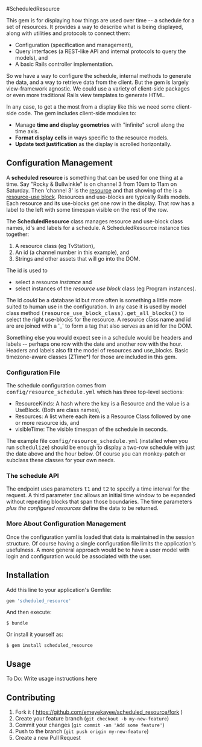 #ScheduledResource

This gem is for displaying how things are used
over time -- a schedule for a set of resources.  It
provides a way to describe what is being displayed,
along with utilities and protocols to connect them:

 - Configuration (specification and management),
 - Query interfaces (a REST-like API and internal protocols to query the models), and
 - A basic Rails controller implementation.

So we have a way to configure the schedule, internal
methods to generate the data, and a way to retrieve
data from the client.  But the gem is largely
view-framework agnostic.  We could use a variety of
client-side packages or even more traditional Rails
view templates to generate HTML.

In any case, to get a the most from a display like this
we need some client-side code.  The gem includes
client-side modules to:

 - Manage <b>time and display geometries</b> with "infinite" scroll along the time axis.
 - <b>Format display cells</b> in ways specific to the resource models.
 - <b>Update text justification</b> as the display is scrolled horizontally.


## Configuration Management

A **scheduled resource** is something that can be
used for one thing at a time.  Say "Rocky & Bullwinkle"
is on channel 3 from 10am to 11am on Saturday.  Then
'channel 3' is the <u>resource</u> and that showing of
the is a <u>resource-use block</u>.  Resources and 
use-blocks are typically Rails models.  Each resource
and its use-blocks get one row in the display.  That
row has a label to the left with some timespan visible
on the rest of the row.

The <b>ScheduledResource</b> class manages resource and
use-block class names, id's and labels for a schedule.
A ScheduledResource instance ties together:

 1. A resource class (eg TvStation),
 2. An id (a channel number in this example), and
 3. Strings and other assets that will go into the DOM.

The id is used to
  - select a resource <em>instance</em> and
  - select instances of the <em>resource use block</em> class (eg Program instances).

The id <em>could</em> be a database id but more
often is something a little more suited to human use
in the configuration.  In any case it is used by model
class method
<tt>(resource_use_block_class).get_all_blocks()</tt>
to select the right use-blocks for the resource.
A resource class name and id are are joined with
a '_' to form a tag that also serves as an id for the DOM.

Something else you would expect see in a schedule
would be headers and labels -- perhaps one row with
the date and another row with the hour.  Headers and
labels also fit the model of resources and use_blocks.
Basic timezone-aware classes (ZTime*) for those are
included in this gem.


### Configuration File

The schedule configuration comes from
<tt>config/resource_schedule.yml</tt> which has
three top-level sections:

- ResourceKinds:  A hash where the key is a Resource and the value is a UseBlock. (Both are class names),
- Resources:  A list where each item is a Resource Class followed by one or more resource ids, and
- visibleTime:  The visible timespan of the schedule in seconds.

The example file <tt>config/resource_schedule.yml</tt>
(installed when you run <tt>schedulize</tt>) should be
enough to display a two-row schedule with just the date
above and the hour below.  Of course you can monkey-patch
or subclass these classes for your own needs.


### The schedule API

The endpoint uses parameters <tt>t1</tt> and
<tt>t2</tt> to specify a time interval for the request.
A third parameter <tt>inc</tt> allows an initial time
window to be expanded without repeating blocks that
span those boundaries.  The time parameters _plus the
configured resources_ define the data to be returned.


### More About Configuration Management

Once the configuration yaml is loaded that data is
maintained in the session structure.  Of course having
a single configuration file limits the application's
usefulness.  A more general approach would be to
have a user model with login and configuration would
be associated with the user.






## Installation

Add this line to your application's Gemfile:

```ruby
gem 'scheduled_resource'
```

And then execute:

    $ bundle

Or install it yourself as:

    $ gem install scheduled_resource

## Usage

To Do: Write usage instructions here

## Contributing

1. Fork it ( https://github.com/emeyekayee/scheduled_resource/fork )
2. Create your feature branch (`git checkout -b my-new-feature`)
3. Commit your changes (`git commit -am 'Add some feature'`)
4. Push to the branch (`git push origin my-new-feature`)
5. Create a new Pull Request
